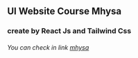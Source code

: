 ## UI Website Course Mhysa 
### create by React Js and Tailwind Css
###### You can check in link [mhysa](mhysa.netlify.app)


